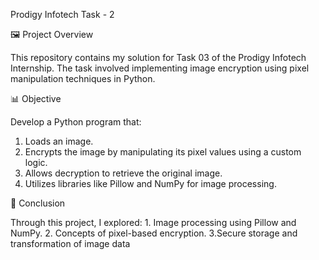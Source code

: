 Prodigy Infotech Task - 2

🖼️ Project Overview

This repository contains my solution for Task 03 of the Prodigy Infotech Internship. The task involved implementing image encryption using pixel manipulation techniques in Python.

📊 Objective

 Develop a Python program that:
  1. Loads an image.
  2. Encrypts the image by manipulating its pixel values using a custom logic.
  3. Allows decryption to retrieve the original image.
  4. Utilizes libraries like Pillow and NumPy for image processing.

🎯 Conclusion
  
   Through this project, I explored:
    1. Image processing using Pillow and NumPy.
    2. Concepts of pixel-based encryption.
    3.Secure storage and transformation of image data
